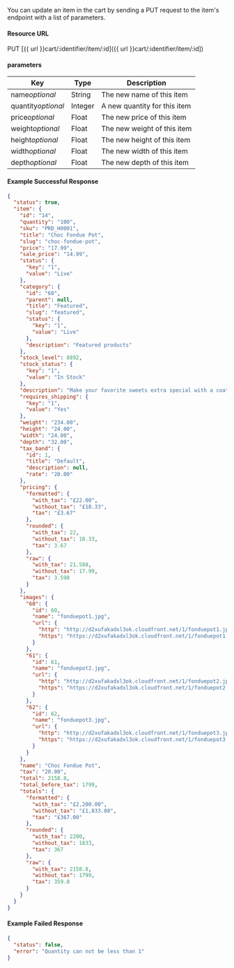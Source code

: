 <!--
@title Update item in a cart
@author Moltin Ltd
@description Updates a cart item by identifier
@order 4.2

@sidebar 1
@family Cart
@rate No
@auth Yes
@format JSON
@http PUT
@version beta
-->

You can update an item in the cart by sending a PUT request to the item's endpoint with a list of parameters.


#### Resource URL
PUT [{{ url }}cart/:identifier/item/:id]({{ url }}cart/:identifier/item/:id])

#### parameters
Key | Type | Description
--- | ---- | -----------
name*optional* | String | The new name of this item
quantity*optional* | Integer | A new quantity for this item
price*optional* | Float | The new price of this item
weight*optional* | Float | The new weight of this item
height*optional* | Float | The new height of this item
width*optional* | Float | The new width of this item
depth*optional* | Float | The new depth of this item

<!--code-->
#### Example Successful Response
``` json
{
  "status": true,
  "item": {
    "id": "14",
    "quantity": "100",
    "sku": "PRD_H0001",
    "title": "Choc Fondue Pot",
    "slug": "choc-fondue-pot",
    "price": "17.99",
    "sale_price": "14.99",
    "status": {
      "key": "1",
      "value": "Live"
    },
    "category": {
      "id": "60",
      "parent": null,
      "title": "Featured",
      "slug": "featured",
      "status": {
        "key": "1",
        "value": "Live"
      },
      "description": "Featured products"
    },
    "stock_level": 8892,
    "stock_status": {
      "key": "1",
      "value": "In Stock"
    },
    "description": "Make your favorite sweets extra special with a coating of freshly melted Chocolate! This chocolate Fondue set makes dessert a fun shared experience, perfect for a romantic meal or for celebrations with friends and family. Always a great gift idea for the chocoholic in your life!",
    "requires_shipping": {
      "key": "1",
      "value": "Yes"
    },
    "weight": "234.00",
    "height": "24.00",
    "width": "24.00",
    "depth": "32.00",
    "tax_band": {
      "id": 1,
      "title": "Default",
      "description": null,
      "rate": "20.00"
    },
    "pricing": {
      "formatted": {
        "with_tax": "£22.00",
        "without_tax": "£18.33",
        "tax": "£3.67"
      },
      "rounded": {
        "with_tax": 22,
        "without_tax": 18.33,
        "tax": 3.67
      },
      "raw": {
        "with_tax": 21.588,
        "without_tax": 17.99,
        "tax": 3.598
      }
    },
    "images": {
      "60": {
        "id": 60,
        "name": "fonduepot1.jpg",
        "url": {
          "http": "http://d2xufakadxl3ok.cloudfront.net/1/fonduepot1.jpg",
          "https": "https://d2xufakadxl3ok.cloudfront.net/1/fonduepot1.jpg"
        }
      },
      "61": {
        "id": 61,
        "name": "fonduepot2.jpg",
        "url": {
          "http": "http://d2xufakadxl3ok.cloudfront.net/1/fonduepot2.jpg",
          "https": "https://d2xufakadxl3ok.cloudfront.net/1/fonduepot2.jpg"
        }
      },
      "62": {
        "id": 62,
        "name": "fonduepot3.jpg",
        "url": {
          "http": "http://d2xufakadxl3ok.cloudfront.net/1/fonduepot3.jpg",
          "https": "https://d2xufakadxl3ok.cloudfront.net/1/fonduepot3.jpg"
        }
      }
    },
    "name": "Choc Fondue Pot",
    "tax": "20.00",
    "total": 2158.8,
    "total_before_tax": 1799,
    "totals": {
      "formatted": {
        "with_tax": "£2,200.00",
        "without_tax": "£1,833.00",
        "tax": "£367.00"
      },
      "rounded": {
        "with_tax": 2200,
        "without_tax": 1833,
        "tax": 367
      },
      "raw": {
        "with_tax": 2158.8,
        "without_tax": 1799,
        "tax": 359.8
      }
    }
  }
}
```

#### Example Failed Response
``` json
{
  "status": false,
  "error": "Quantity can not be less than 1"
}
```
<!--/code-->